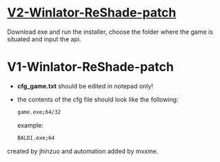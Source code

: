 # [V2-Winlator-ReShade-patch](https://github.com/mxxme-dev/Winlator-ReShade-patch/releases/tag/v2.0.0)

Download exe and run the installer,
choose the folder where the game is situated and input the api.










# V1-Winlator-ReShade-patch

* **cfg_game.txt** should be edited in notepad only!

* the contents of the cfg file should look like the following:
  ```bash
  game.exe;64/32
  ```
  example:

  ```bash
  BALDI.exe;64
  ```
created by jhinzuo and automation added by mxxme.



